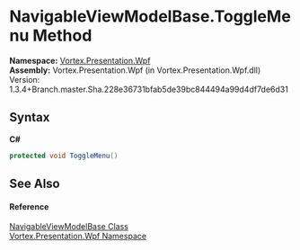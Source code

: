 # NavigableViewModelBase.ToggleMenu Method 
 

**Namespace:**&nbsp;<a href="N_Vortex_Presentation_Wpf.md">Vortex.Presentation.Wpf</a><br />**Assembly:**&nbsp;Vortex.Presentation.Wpf (in Vortex.Presentation.Wpf.dll) Version: 1.3.4+Branch.master.Sha.228e36731bfab5de39bc844494a99d4df7de6d31

## Syntax

**C#**<br />
``` C#
protected void ToggleMenu()
```


## See Also


#### Reference
<a href="T_Vortex_Presentation_Wpf_NavigableViewModelBase.md">NavigableViewModelBase Class</a><br /><a href="N_Vortex_Presentation_Wpf.md">Vortex.Presentation.Wpf Namespace</a><br />